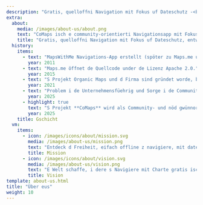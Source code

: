 ```yaml
---
description: "Gratis, quelloffni Navigation mit Fokus uf Dateschutz -<br/>Entwicklet vo de Community"
extra:
  about:
    media: /images/about-us/about.png
    text: "CoMaps isch e community-orientierti Navigationsapp mit Fokus uf Dateschutz für Reisendi - mit em Auto, bim Wandere, bim Velofahre. Sie nutzt OpenStreetMap-Date, wo vo Mensche us de ganze Welt biigstüürt werded. Sie büütet Navigation mit Privatsphäre - kei Identifizierig vo Persone und kein Dateerfassig. CoMaps funktioniert au ohni Internetverbindig für d Offline-Navigation i Städt oder a entfernte Ort, wo kei Mobilfunknetz verfüegbar isch. CoMaps isch es Open-Source-Projekt, bi dem d Entwicklig vo de Community im Vordergrund staht."
    title: "Gratis, quelloffni Navigation mit Fokus uf Dateschutz, entwicklet vo de Community"
  history:
    items:
      - text: "MapsWithMe Navigations-App erstellt (spöter zu Maps.me umbenännt)."
        year: 2011
      - text: "Maps.me öffnet de Quellcode under de Lizenz Apache 2.0."
        year: 2015
      - text: "S Projekt Organic Maps und d Firma sind gründet worde, basierend uf em Quellcode vo Maps.Me."
        year: 2021
      - text: "Problem i de Unternehmensfüehrig und Sorge i de Community, wo vo de Shareholder vo de Firma nöd beantwortet worde sind, hend d Entwicklig vo Organic Maps monatelang stagniere lah."
        year: 2025
      - highlight: true
        text: "S Projekt **CoMaps** wird als Community- und nöd gwünnorientierts Projekt vo früehnere Organic Maps-Mitwirkende basierend uf em Quellcode vo Organic Maps gründet."
        year: 2025
    title: Gschicht
  vm:
    items:
      - icon: /images/icons/about/mission.svg
        media: /images/about-us/mission.png
        text: "Entdeck d Freiheit, eifach offline z navigiere, mit dateschutzorientierte Charte für Autofahrer, Wanderer und Velofahrer, gestützt von der Community."
        title: Mission
      - icon: /images/icons/about/vision.svg
        media: /images/about-us/vision.png
        text: "E Welt schaffe, i dere s Navigiere mit Charte gratis isch, und Dateschutz standardmässig die ersti Wahl isch."
        title: Vision
template: about-us.html
title: "Über eus"
weight: 10
---
```

